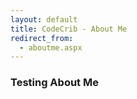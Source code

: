 ```yaml
---
layout: default
title: CodeCrib - About Me
redirect_from:
  - aboutme.aspx
---
```



### Testing About Me
